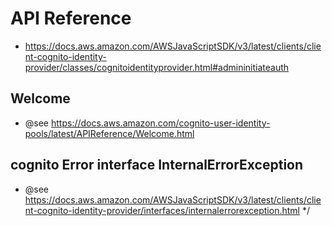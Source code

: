 # API Reference
 - https://docs.aws.amazon.com/AWSJavaScriptSDK/v3/latest/clients/client-cognito-identity-provider/classes/cognitoidentityprovider.html#admininitiateauth
## Welcome
 - @see https://docs.aws.amazon.com/cognito-user-identity-pools/latest/APIReference/Welcome.html
 ## cognito Error interface InternalErrorException
 - @see https://docs.aws.amazon.com/AWSJavaScriptSDK/v3/latest/clients/client-cognito-identity-provider/interfaces/internalerrorexception.html
 */